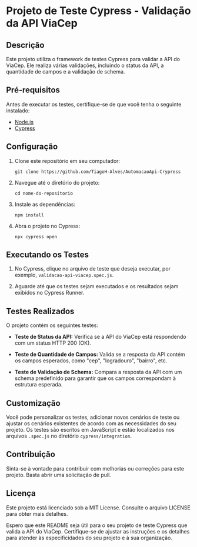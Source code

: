 # Projeto de Teste Cypress - Validação da API ViaCep

## Descrição
Este projeto utiliza o framework de testes Cypress para validar a API do ViaCep. Ele realiza várias validações, incluindo o status da API, a quantidade de campos e a validação de schema.

## Pré-requisitos
Antes de executar os testes, certifique-se de que você tenha o seguinte instalado:

- [Node.js](https://nodejs.org/)
- [Cypress](https://www.cypress.io/)

## Configuração
1. Clone este repositório em seu computador:

   ```shell
   git clone https://github.com/TiagoH-Alves/AutomacaoApi-Crypress
   ```

2. Navegue até o diretório do projeto:

   ```shell
   cd nome-do-repositorio
   ```

3. Instale as dependências:

   ```shell
   npm install
   ```

4. Abra o projeto no Cypress:

   ```shell
   npx cypress open
   ```

## Executando os Testes
1. No Cypress, clique no arquivo de teste que deseja executar, por exemplo, `validacao-api-viacep.spec.js`.

2. Aguarde até que os testes sejam executados e os resultados sejam exibidos no Cypress Runner.

## Testes Realizados
O projeto contém os seguintes testes:

- **Teste de Status da API:** Verifica se a API do ViaCep está respondendo com um status HTTP 200 (OK).

- **Teste de Quantidade de Campos:** Valida se a resposta da API contém os campos esperados, como "cep", "logradouro", "bairro", etc.

- **Teste de Validação de Schema:** Compara a resposta da API com um schema predefinido para garantir que os campos correspondam à estrutura esperada.

## Customização
Você pode personalizar os testes, adicionar novos cenários de teste ou ajustar os cenários existentes de acordo com as necessidades do seu projeto. Os testes são escritos em JavaScript e estão localizados nos arquivos `.spec.js` no diretório `cypress/integration`.

## Contribuição
Sinta-se à vontade para contribuir com melhorias ou correções para este projeto. Basta abrir uma solicitação de pull.

## Licença
Este projeto está licenciado sob a MIT License. Consulte o arquivo LICENSE para obter mais detalhes.

Espero que este README seja útil para o seu projeto de teste Cypress que valida a API do ViaCep. Certifique-se de ajustar as instruções e os detalhes para atender às especificidades do seu projeto e à sua organização.